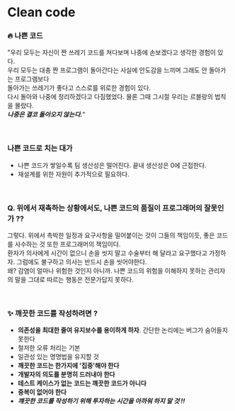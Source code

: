 # Clean code

###  🔥 나쁜 코드 

"우리 모두는 자신이 짠 쓰레기 코드를 쳐다보며 나중에 손보겠다고 생각한 경험이 있다.  
우리 모두는 대충 짠 프로그램이 돌아간다는 사실에 안도감을 느끼며 그래도 안 돌아가는 프로그램보다   
돌아가는 쓰레기가 좋다고 스스로를 위로한 경험이 있다.   
다시 돌아와 나중에 정리하겠다고 다짐했었다. 물론 그때 그시절 우리는 르블랑의 법칙을 몰랐다.  
**_나중은 결코 돌아오지 않는다._**"   

<br>  

### 나쁜 코드로 치는 대가
- 나쁜 코드가 쌓일수록 팀 생산성은 떨어진다. 끝내 생산성은 0에 근접한다.
- 재설계를 위한 자원이 추가적으로 필요하다.
<br>


### Q. 위에서 재촉하는 상황에서도, 나쁜 코드의 품질이 프로그래머의 잘못인가 ??
그렇다. 위에서 촉박한 일정과 요구사항을 밀어붙이는 것이 그들의 책임이듯, 좋은 코드를 사수하는 것 또한 프로그래머의 책임이다.  
  환자가 의사에게 시간이 없으니 손을 씻지 말고 수술부터 해 달라고 요구했다고 가정하자. 그럼에도 불구하고 의사는 반드시 손을 씻어야한다.  
  왜? 감염이 얼마나 위험한 것인지 아니까. 나쁜 코드의 위험을 이해하지 못하는 관리자의 말을 그대로 따르는 행동은 전문가답지 못하다. 
  
<br>

### ✨ 깨끗한 코드를 작성하려면 ?
- **의존성을 최대한 줄여 유지보수를 용이하게 하자**. 간단한 논리에는 버그가 숨어들지 못한다
- 철저한 오류 처리는 기본
- 일관성 있는 명명법을 유지할 것
- **깨끗한 코드는 한가지에 '집중'해야 한다**
- **개발자의 의도를 분명히 드러내야 한다**
- **테스트 케이스가 없는 코드는 꺠끗한 코드가 아니다**
- **중복이 없어야 한다**
- **_꺠끗한 코드를 작성하기 위해 투자하는 시간을 아까워 하지 말 것 !!_**
